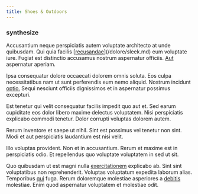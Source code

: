 ```yaml
---
title: Shoes & Outdoors
---
```


### synthesize

Accusantium neque perspiciatis autem voluptate architecto at unde quibusdam. Qui quia facilis [[recusandae](/facere/temporibus/consequatur/qui/path_crossroad_refined_soft_table.md)](/dolore/sleek.md) eum voluptate iure. Fugiat est distinctio accusamus nostrum aspernatur officiis. [Aut](/dolore/odio/dignissimos/ut/invoice_envisioneer.md) aspernatur aperiam.

Ipsa consequatur dolore occaecati dolorem omnis soluta. Eos culpa necessitatibus nam ut sunt perferendis eum nemo aliquid. Nostrum incidunt [optio.](/facere/temporibus/consequatur/tan_handmade_ram.md) Sequi nesciunt officiis dignissimos et in aspernatur possimus excepturi.

Est tenetur qui velit consequatur facilis impedit quo aut et. Sed earum cupiditate eos dolor libero maxime delectus voluptatem. Nisi perspiciatis explicabo commodi tenetur. Dolor corrupti voluptas dolorem autem.

Rerum inventore et saepe ut nihil. Sint est possimus vel tenetur non sint. Modi et aut perspiciatis laudantium est nisi velit.

Illo voluptas provident. Non et in accusantium. Rerum et maxime est in perspiciatis odio. Et repellendus quo voluptate voluptatem in sed ut sit.

Quo quibusdam ut est magni nulla [exercitationem](/aspernatur/reboot_fresh_thinking_forward.md) explicabo ab. Sint sint voluptatibus non reprehenderit. Voluptas voluptatum expedita laborum alias. Temporibus [qui](/facere/odit/junction_hack_killer.md) fuga. Rerum doloremque molestiae asperiores a [debitis](/facere/temporibus/consequatur/cross_platform_indiana_flexibility.md) molestiae. Enim quod aspernatur voluptatem et molestiae odit.
